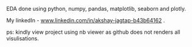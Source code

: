 
EDA done using python, numpy, pandas, matplotlib, seaborn and plotly.

My linkedIn - www.linkedin.com/in/akshay-jagtap-b43b64162 .

ps: kindly view project using nb viewer as github does not renders all visulisations.



